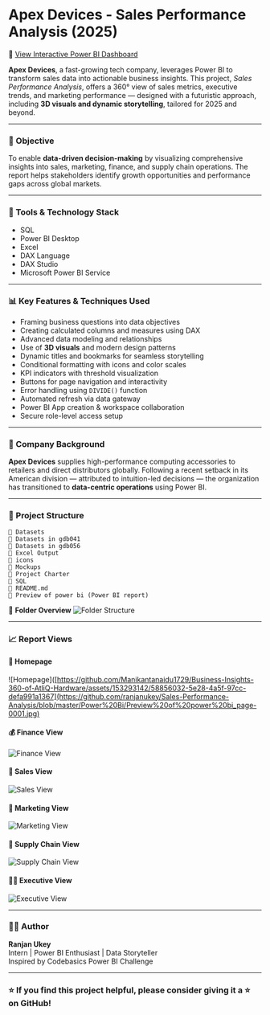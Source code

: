# Apex Devices - Sales Performance Analysis (2025)

🔗 [View Interactive Power BI Dashboard](https://app.powerbi.com/view?r=eyJrIjoiMmIyMWEwYWQtNDQ0OC00MTU2LWIwMWMtMmVjMTIyZmE1M2FmIiwidCI6ImM2ZTU0OWIzLTVmNDUtNDAzMi1hYWU5LWQ0MjQ0ZGM1YjJjNCJ9)

**Apex Devices**, a fast-growing tech company, leverages Power BI to transform sales data into actionable business insights. This project, *Sales Performance Analysis*, offers a 360° view of sales metrics, executive trends, and marketing performance — designed with a futuristic approach, including **3D visuals and dynamic storytelling**, tailored for 2025 and beyond.

---

### 🚀 Objective

To enable **data-driven decision-making** by visualizing comprehensive insights into sales, marketing, finance, and supply chain operations. The report helps stakeholders identify growth opportunities and performance gaps across global markets.

---

### 🧰 Tools & Technology Stack

- SQL  
- Power BI Desktop  
- Excel  
- DAX Language  
- DAX Studio  
- Microsoft Power BI Service  

---

### 📊 Key Features & Techniques Used

- Framing business questions into data objectives
- Creating calculated columns and measures using DAX
- Advanced data modeling and relationships
- Use of **3D visuals** and modern design patterns
- Dynamic titles and bookmarks for seamless storytelling
- Conditional formatting with icons and color scales
- KPI indicators with threshold visualization
- Buttons for page navigation and interactivity
- Error handling using `DIVIDE()` function
- Automated refresh via data gateway
- Power BI App creation & workspace collaboration
- Secure role-level access setup

---

### 🏢 Company Background

**Apex Devices** supplies high-performance computing accessories to retailers and direct distributors globally. Following a recent setback in its American division — attributed to intuition-led decisions — the organization has transitioned to **data-centric operations** using Power BI.

---

### 📁 Project Structure

```
📂 Datasets
📂 Datasets in gdb041
📂 Datasets in gdb056
📂 Excel Output
📂 icons
📂 Mockups
📂 Project Charter
📂 SQL
📄 README.md
📄 Preview of power bi (Power BI report)
```

📸 **Folder Overview**
![Folder Structure](03320f76-3ff9-4538-970c-149c151be85c.png)

---

### 📈 Report Views

#### 📌 Homepage
![Homepage]([https://github.com/Manikantanaidu1729/Business-Insights-360-of-AtliQ-Hardware/assets/153293142/58856032-5e28-4a5f-97cc-defa991a1367](https://github.com/ranjanukey/Sales-Performance-Analysis/blob/master/Power%20Bi/Preview%20of%20power%20bi_page-0001.jpg)

#### 💰 Finance View
![Finance View](https://github.com/Manikantanaidu1729/Business-Insights-360-of-AtliQ-Hardware/assets/153293142/af56ea95-e856-4b8f-81e0-7be85785db1c)

#### 🛒 Sales View
![Sales View](https://github.com/Manikantanaidu1729/Business-Insights-360-of-AtliQ-Hardware/assets/153293142/c3484d96-0e6d-46bb-96c6-a5bb53dd26ed)

#### 📢 Marketing View
![Marketing View](https://github.com/Manikantanaidu1729/Business-Insights-360-of-AtliQ-Hardware/assets/153293142/6249e21a-d9af-419f-9703-dcd9569fa272)

#### 🚚 Supply Chain View
![Supply Chain View](https://github.com/Manikantanaidu1729/Business-Insights-360-of-AtliQ-Hardware/assets/153293142/08aa6082-2720-430a-9c0e-64bafcdccddc)

#### 🧑‍💼 Executive View
![Executive View](https://github.com/Manikantanaidu1729/Business-Insights-360-of-AtliQ-Hardware/assets/153293142/ed6d29de-20de-496f-bafa-87ef4b041c4d)

---

### 🙋‍♂️ Author

**Ranjan Ukey**  
Intern | Power BI Enthusiast | Data Storyteller  
Inspired by Codebasics Power BI Challenge

---

### ⭐️ If you find this project helpful, please consider giving it a ⭐️ on GitHub!
